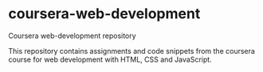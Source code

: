 # coursera-web-development
Coursera web-development repository

This repository contains assignments and code snippets from the coursera course for web development with HTML, CSS and JavaScript.
